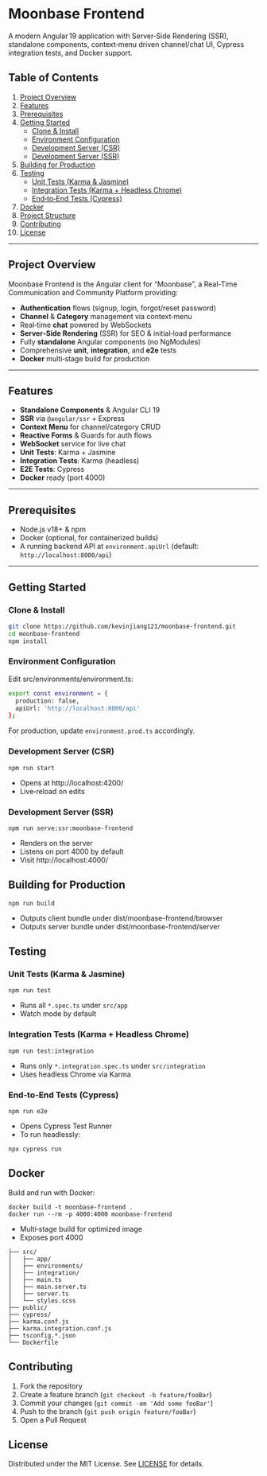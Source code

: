 # Moonbase Frontend

A modern Angular 19 application with Server‑Side Rendering (SSR), standalone components, context‑menu driven channel/chat UI, Cypress integration tests, and Docker support.

## Table of Contents

1. [Project Overview](#project-overview)  
2. [Features](#features)  
3. [Prerequisites](#prerequisites)  
4. [Getting Started](#getting-started)  
   - [Clone & Install](#clone--install)  
   - [Environment Configuration](#environment-configuration)  
   - [Development Server (CSR)](#development-server-csr)  
   - [Development Server (SSR)](#development-server-ssr)  
5. [Building for Production](#building-for-production)  
6. [Testing](#testing)  
   - [Unit Tests (Karma & Jasmine)](#unit-tests-karma--jasmine)  
   - [Integration Tests (Karma + Headless Chrome)](#integration-tests-karma--headless-chrome)  
   - [End‑to‑End Tests (Cypress)](#end‑to‑end-tests-cypress)  
7. [Docker](#docker)  
8. [Project Structure](#project-structure)  
9. [Contributing](#contributing)  
10. [License](#license)  

---

## Project Overview

Moonbase Frontend is the Angular client for “Moonbase”, a Real-Time Communication and Community Platform providing:

- **Authentication** flows (signup, login, forgot/reset password)  
- **Channel** & **Category** management via context‑menu  
- Real‑time **chat** powered by WebSockets  
- **Server‑Side Rendering** (SSR) for SEO & initial‑load performance  
- Fully **standalone** Angular components (no NgModules)  
- Comprehensive **unit**, **integration**, and **e2e** tests  
- **Docker** multi‑stage build for production  

---

## Features

- **Standalone Components** & Angular CLI 19  
- **SSR** via `@angular/ssr` + Express  
- **Context Menu** for channel/category CRUD  
- **Reactive Forms** & Guards for auth flows  
- **WebSocket** service for live chat  
- **Unit Tests**: Karma + Jasmine  
- **Integration Tests**: Karma (headless)  
- **E2E Tests**: Cypress  
- **Docker** ready (port 4000)  

---

## Prerequisites

- Node.js v18+ & npm  
- Docker (optional, for containerized builds)  
- A running backend API at `environment.apiUrl` (default: `http://localhost:8000/api`)  

---

## Getting Started

### Clone & Install

```bash
git clone https://github.com/kevinjiang121/moonbase-frontend.git
cd moonbase-frontend
npm install
```

### Environment Configuration
Edit src/environments/environment.ts:
```bash
export const environment = {
  production: false,
  apiUrl: 'http://localhost:8000/api'
};
```

For production, update `environment.prod.ts` accordingly.

### Development Server (CSR)

```
npm run start
```

- Opens at http://localhost:4200/ 
- Live‑reload on edits

### Development Server (SSR)

```
npm run serve:ssr:moonbase-frontend
```

- Renders on the server
- Listens on port 4000 by default
- Visit http://localhost:4000/

## Building for Production

```
npm run build
```

- Outputs client bundle under dist/moonbase-frontend/browser
- Outputs server bundle under dist/moonbase-frontend/server

## Testing

### Unit Tests (Karma & Jasmine)

```
npm run test
```

- Runs all `*.spec.ts` under `src/app`
- Watch mode by default

### Integration Tests (Karma + Headless Chrome)

```
npm run test:integration
```

- Runs only `*.integration.spec.ts` under `src/integration`
- Uses headless Chrome via Karma

### End‑to‑End Tests (Cypress)

```
npm run e2e
```

- Opens Cypress Test Runner
- To run headlessly:

```
npx cypress run
```

## Docker

Build and run with Docker:

```
docker build -t moonbase-frontend .
docker run --rm -p 4000:4000 moonbase-frontend
```

- Multi‑stage build for optimized image
- Exposes port 4000

```
├── src/
│   ├── app/
│   ├── environments/
│   ├── integration/
│   ├── main.ts
│   ├── main.server.ts
│   ├── server.ts
│   └── styles.scss
├── public/
├── cypress/
├── karma.conf.js
├── karma.integration.conf.js
├── tsconfig.*.json
└── Dockerfile
```

## Contributing

1. Fork the repository
2. Create a feature branch (`git checkout -b feature/fooBar`)
3. Commit your changes (`git commit -am 'Add some fooBar'`)
4. Push to the branch (`git push origin feature/fooBar`)
5. Open a Pull Request

## License

Distributed under the MIT License. See [LICENSE](LICENSE) for details.
